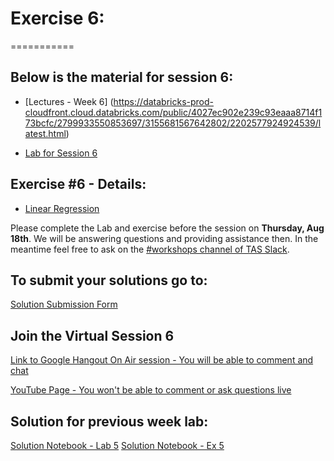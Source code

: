 # Exercise 6:
===========

## Below is the material for session 6:
- [Lectures - Week 6] (https://databricks-prod-cloudfront.cloud.databricks.com/public/4027ec902e239c93eaaa8714f173bcfc/2799933550853697/3155681567642802/2202577924924539/latest.html)

- [Lab for Session 6](https://databricks-prod-cloudfront.cloud.databricks.com/public/4027ec902e239c93eaaa8714f173bcfc/2799933550853697/3155681567642814/2202577924924539/latest.html)

## Exercise #6 - Details:
- [Linear Regression](https://databricks-prod-cloudfront.cloud.databricks.com/public/4027ec902e239c93eaaa8714f173bcfc/2799933550853697/3155681567642906/2202577924924539/latest.html)

Please complete the Lab and exercise before the session on **Thursday, Aug 18th**. 
We will be answering questions and providing assistance then.
In the meantime feel free to ask on the [#workshops channel of TAS Slack](https://torontoapachespark.slack.com/messages/workshops/).

## To submit your solutions go to:
[Solution Submission Form](https://goo.gl/forms/Wtm9QUgVwiXxrhtS2)

## Join the Virtual Session 6
[Link to Google Hangout On Air session - You will be able to comment and chat](https://plus.google.com/events/ckjfifc0inibb8tsdrqf50j15f4)

[YouTube Page - You won't be able to comment or ask questions live](http://www.youtube.com/watch?v=5zAFcEuKSyY)

## Solution for previous week lab:
[Solution Notebook - Lab 5](https://databricks-prod-cloudfront.cloud.databricks.com/public/4027ec902e239c93eaaa8714f173bcfc/2799933550853697/2841773923122869/2202577924924539/latest.html)
[Solution Notebook - Ex 5](https://databricks-prod-cloudfront.cloud.databricks.com/public/4027ec902e239c93eaaa8714f173bcfc/2799933550853697/1534680456626080/2202577924924539/latest.html)

